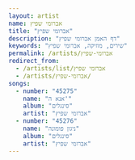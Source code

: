 ```yaml
---
layout: artist
name: אברומי שפיץ
title: "אברומי שפיץ"
description: "דף האמן אברומי שפיץ"
keywords: "שירים, מוזיקה, אברומי שפיץ"
permalink: /artists/אברומי-שפיץ
redirect_from:
  - /artists/list/אברומי שפיץ
  - /artists/אברומי-שפיץ/
songs:
  - number: "45275"
    name: "אנא ה'"
    album: "סינגלים"
    artist: "אברומי שפיץ"
  - number: "45276"
    name: "ניגון פומונה"
    album: "סינגלים"
    artist: "אברומי שפיץ"
---
```

